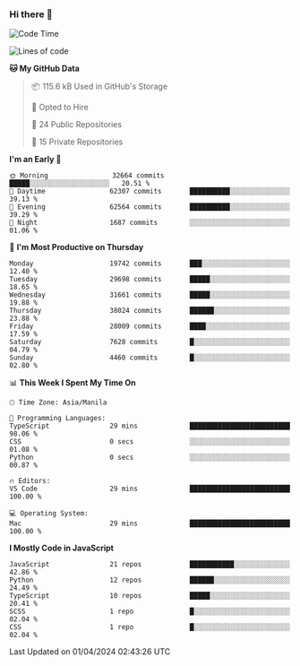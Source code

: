 ### Hi there 👋

<!--START_SECTION:waka-->
![Code Time](http://img.shields.io/badge/Code%20Time-628%20hrs%2043%20mins-blue)

![Lines of code](https://img.shields.io/badge/From%20Hello%20World%20I%27ve%20Written-62.7%20million%20lines%20of%20code-blue)

**🐱 My GitHub Data** 

> 📦 115.6 kB Used in GitHub's Storage 
 > 
> 💼 Opted to Hire
 > 
> 📜 24 Public Repositories 
 > 
> 🔑 15 Private Repositories 
 > 
**I'm an Early 🐤** 

```text
🌞 Morning                32664 commits       █████░░░░░░░░░░░░░░░░░░░░   20.51 % 
🌆 Daytime                62307 commits       ██████████░░░░░░░░░░░░░░░   39.13 % 
🌃 Evening                62564 commits       ██████████░░░░░░░░░░░░░░░   39.29 % 
🌙 Night                  1687 commits        ░░░░░░░░░░░░░░░░░░░░░░░░░   01.06 % 
```
📅 **I'm Most Productive on Thursday** 

```text
Monday                   19742 commits       ███░░░░░░░░░░░░░░░░░░░░░░   12.40 % 
Tuesday                  29698 commits       █████░░░░░░░░░░░░░░░░░░░░   18.65 % 
Wednesday                31661 commits       █████░░░░░░░░░░░░░░░░░░░░   19.88 % 
Thursday                 38024 commits       ██████░░░░░░░░░░░░░░░░░░░   23.88 % 
Friday                   28009 commits       ████░░░░░░░░░░░░░░░░░░░░░   17.59 % 
Saturday                 7628 commits        █░░░░░░░░░░░░░░░░░░░░░░░░   04.79 % 
Sunday                   4460 commits        █░░░░░░░░░░░░░░░░░░░░░░░░   02.80 % 
```


📊 **This Week I Spent My Time On** 

```text
🕑︎ Time Zone: Asia/Manila

💬 Programming Languages: 
TypeScript               29 mins             █████████████████████████   98.06 % 
CSS                      0 secs              ░░░░░░░░░░░░░░░░░░░░░░░░░   01.08 % 
Python                   0 secs              ░░░░░░░░░░░░░░░░░░░░░░░░░   00.87 % 

🔥 Editors: 
VS Code                  29 mins             █████████████████████████   100.00 % 

💻 Operating System: 
Mac                      29 mins             █████████████████████████   100.00 % 
```

**I Mostly Code in JavaScript** 

```text
JavaScript               21 repos            ███████████░░░░░░░░░░░░░░   42.86 % 
Python                   12 repos            ██████░░░░░░░░░░░░░░░░░░░   24.49 % 
TypeScript               10 repos            █████░░░░░░░░░░░░░░░░░░░░   20.41 % 
SCSS                     1 repo              █░░░░░░░░░░░░░░░░░░░░░░░░   02.04 % 
CSS                      1 repo              █░░░░░░░░░░░░░░░░░░░░░░░░   02.04 % 
```




 Last Updated on 01/04/2024 02:43:26 UTC
<!--END_SECTION:waka-->
